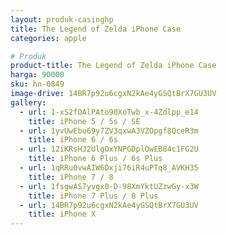 ```yaml
---
layout: produk-casinghp
title: The Legend of Zelda iPhone Case
categories: apple

# Produk
product-title: The Legend of Zelda iPhone Case
harga: 90000
sku: hn-0849
image-drive: 14BR7p92u6cgxN2kAe4yGSQtBrX7GU3UV
gallery:
  - url: 1-xS2fOAlPAto90XoTwb_x-4Zdlpp_e14
    title: iPhone 5 / 5s / SE
  - url: 1yvUwEbu69y7ZV3qxwA3VZOpgf8QceR3m
    title: iPhone 6 / 6s
  - url: 12iKRsHJ2UlgOxYNPGDplOwEB84c1FG2U
    title: iPhone 6 Plus / 6s Plus
  - url: 1qRRu0vwAIW6Dxji76iR4uPTq8_AVKH35
    title: iPhone 7 / 8
  - url: 1fsgwAS7yvgx0-D-98XmYktUZzwGy-x3W
    title: iPhone 7 Plus / 8 Plus
  - url: 14BR7p92u6cgxN2kAe4yGSQtBrX7GU3UV
    title: iPhone X
---
```

